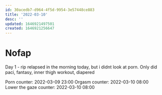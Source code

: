 ```yaml
---
id: 30acedb7-d964-4f5d-9954-3e57448ce883
title: '2022-03-10'
desc: ''
updated: 1646921497501
created: 1646921256647
---
```


# Nofap

Day 1 - rip relapsed in the morning today, but i didnt look at porn. Only did paci, fantasy, inner thigh workout, diapered

Porn counter: 2022-03-09 23:00
Orgasm counter: 2022-03-10 08:00
Lower the gaze counter: 2022-03-10 08:00
